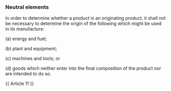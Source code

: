 ### Neutral elements

In order to determine whether a product is an originating product, it shall not be necessary to determine the origin of the following which might be used in its manufacture:

(a)	energy and fuel;

(b)	plant and equipment;

(c)	machines and tools; or

(d)	goods which neither enter into the final composition of the product nor are intended to do so.

{{ Article 11 }}
